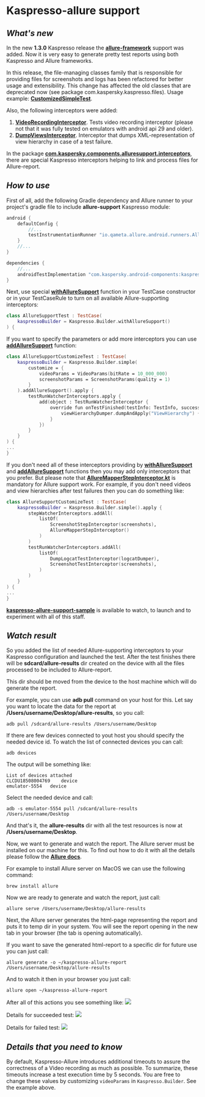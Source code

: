 # Kaspresso-allure support

## _What's new_
In the new **1.3.0** Kaspresso release the [**allure-framework**](https://github.com/allure-framework/allure-kotlin) support was added. Now it is very easy to generate pretty test reports using both Kaspresso and Allure frameworks.

In this release, the file-managing classes family that is responsible for providing files for screenshots and logs has been refactored for better usage and extensibility. This change has affected the old classes that are deprecated now (see package com.kaspersky.kaspresso.files). Usage example: [**CustomizedSimpleTest**](../samples/kaspresso-sample/src/androidTest/kotlin/com/kaspersky/kaspressample/simple_tests/CustomizedSimpleTest.kt).

Also, the following interceptors were added:
1. [**VideoRecordingInterceptor**](../kaspresso/src/main/kotlin/com/kaspersky/kaspresso/interceptors/watcher/testcase/impl/video/VideoRecordingInterceptor.kt). Tests video recording interceptor (please not that it was fully tested on emulators with android api 29 and older).
2. [**DumpViewsInterceptor**](../kaspresso/src/main/kotlin/com/kaspersky/kaspresso/interceptors/watcher/testcase/impl/views/DumpViewsInterceptor.kt). Interceptor that dumps XML-representation of view hierarchy in case of a test failure.

In the package [**com.kaspersky.components.alluresupport.interceptors**](../allure-support/src/main/kotlin/com/kaspersky/components/alluresupport/interceptors), there are special Kaspresso interceptors helping to link and process files for Allure-report.

## _How to use_
First of all, add the following Gradle dependency and Allure runner to your project's gradle file to include **allure-support** Kaspresso module:
```groovy
android {
    defaultConfig {
        //...    
        testInstrumentationRunner "io.qameta.allure.android.runners.AllureAndroidJUnitRunner"
    }
    //...
}

dependencies {
    //...
    androidTestImplementation "com.kaspersky.android-components:kaspresso-allure-support:1.3.0"
}
```
Next, use special [**withAllureSupport**](../allure-support/src/main/kotlin/com/kaspersky/components/alluresupport/AllureSupportKaspressoBuilder.kt) function in your TestCase constructor or in your TestCaseRule to turn on all available Allure-supporting interceptors:
```kotlin
class AllureSupportTest : TestCase(
    kaspressoBuilder = Kaspresso.Builder.withAllureSupport()
) {
```
If you want to specify the parameters or add more interceptors you can use [**addAllureSupport**](../allure-support/src/main/kotlin/com/kaspersky/components/alluresupport/AllureSupportKaspressoBuilder.kt) function:
```kotlin
class AllureSupportCustomizeTest : TestCase(
    kaspressoBuilder = Kaspresso.Builder.simple(
        customize = {
            videoParams = VideoParams(bitRate = 10_000_000)
            screenshotParams = ScreenshotParams(quality = 1)
        }
    ).addAllureSupport().apply {
        testRunWatcherInterceptors.apply {
            add(object : TestRunWatcherInterceptor {
                override fun onTestFinished(testInfo: TestInfo, success: Boolean) {
                    viewHierarchyDumper.dumpAndApply("ViewHierarchy") { attachViewHierarchyToAllureReport() }
                }
            })
        }
    }
) {
...
}
```
If you don't need all of these interceptors providing by [**withAllureSupport**](../allure-support/src/main/kotlin/com/kaspersky/components/alluresupport/AllureSupportKaspressoBuilder.kt) and [**addAllureSupport**](../allure-support/src/main/kotlin/com/kaspersky/components/alluresupport/AllureSupportKaspressoBuilder.kt) functions then you may add only interceptors that you prefer. But please note that [**AllureMapperStepInterceptor.kt**](../allure-support/src/main/kotlin/com/kaspersky/components/alluresupport/interceptors/step/AllureMapperStepInterceptor.kt) is mandatory for Allure support work. For example, if you don't need videos and view hierarchies after test failures then you can do something like:
```kotlin
class AllureSupportCustomizeTest : TestCase(
    kaspressoBuilder = Kaspresso.Builder.simple().apply {
        stepWatcherInterceptors.addAll(
            listOf(
                ScreenshotStepInterceptor(screenshots),
                AllureMapperStepInterceptor()
            )
        )
        testRunWatcherInterceptors.addAll(
            listOf(
                DumpLogcatTestInterceptor(logcatDumper),
                ScreenshotTestInterceptor(screenshots),
            )
        )
    }
) {
...
}
```
[**kaspresso-allure-support-sample**](../samples/kaspresso-allure-support-sample/src/androidTest/kotlin/com/kaspersky/kaspresso/alluresupport/sample) is available to watch, to launch and to experiment with all of this staff.

## _Watch result_
So you added the list of needed Allure-supporting interceptors to your Kaspresso configuration and launched the test. After the test finishes there will be **sdcard/allure-results** dir created on the device with all the files processed to be included to Allure-report.

This dir should be moved from the device to the host machine which will do generate the report.

For example, you can use **adb pull** command on your host for this. Let say you want to locate the data for the report at **/Users/username/Desktop/allure-results**, so you call:
```
adb pull /sdcard/allure-results /Users/username/Desktop
```
If there are few devices connected to yout host you should specify the needed device id. To watch the list of connected devices you can call:
```
adb devices
```
The output will be something like:
```
List of devices attached
CLCDU18508004769	device
emulator-5554	device
```
Select the needed device and call:
```
adb -s emulator-5554 pull /sdcard/allure-results /Users/username/Desktop
```
And that's it, the **allure-results** dir with all the test resources is now at **/Users/username/Desktop**.

Now, we want to generate and watch the report. The Allure server must be installed on our machine for this. To find out how to do it with all the details please follow the [**Allure docs**](https://docs.qameta.io/allure/).

For example to install Allure server on MacOS we can use the following command:
```
brew install allure
```
Now we are ready to generate and watch the report, just call:
```
allure serve /Users/username/Desktop/allure-results
```
Next, the Allure server generates the html-page representing the report and puts it to temp dir in your system. You will see the report opening in the new tab in your browser (the tab is opening automatically).

If you want to save the generated html-report to a specific dir for future use you can just call:
```
allure generate -o ~/kaspresso-allure-report /Users/username/Desktop/allure-results
```
And to watch it then in your browser you just call:
```
allure open ~/kaspresso-allure-report
```
After all of this actions you see something like:
![](https://habrastorage.org/webt/9e/i1/ks/9ei1ks9txbqzquyk5egywvqxj6k.png)

Details for succeeded test:
![](https://habrastorage.org/webt/tq/t7/ch/tqt7chcdczrgduhoukqhx1ertfc.png)

Details for failed test:
![](https://habrastorage.org/webt/z_/ml/bj/z_mlbjspdd8uvkw4t3cafh6-g6k.png)

## _Details that you need to know_
By default, Kaspresso-Allure introduces additional timeouts to assure the correctness of a Video recording as much as possible. To summarize, these timeouts increase a test execution time by 5 seconds.
You are free to change these values by customizing `videoParams` in `Kaspresso.Builder`. See the example above.
